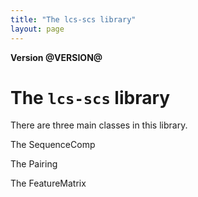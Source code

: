 ```yaml
---
title: "The lcs-scs library"
layout: page
---
```


**Version @VERSION@**


# The `lcs-scs` library

There are three main classes in this library.




The SequenceComp

The Pairing

The FeatureMatrix
